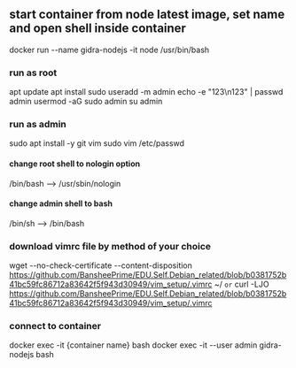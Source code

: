 ## start container from node latest image, set name and open shell inside container
docker run --name gidra-nodejs -it node /usr/bin/bash

### run as root
apt update
apt install sudo
useradd -m admin
echo -e "123\n123" | passwd admin
usermod -aG sudo admin
su admin

### run as admin
sudo apt install -y git vim
sudo vim /etc/passwd
#### change root shell to nologin option
/bin/bash --> /usr/sbin/nologin
#### change admin shell to bash
/bin/sh --> /bin/bash

### download vimrc file by method of your choice
wget --no-check-certificate --content-disposition https://github.com/BansheePrime/EDU.Self.Debian_related/blob/b0381752b41bc59fc86712a83642f5f943d30949/vim_setup/.vimrc ~/
``or``
curl -LJO https://github.com/BansheePrime/EDU.Self.Debian_related/blob/b0381752b41bc59fc86712a83642f5f943d30949/vim_setup/.vimrc

### connect to container
docker exec -it {container name} bash
docker exec -it --user admin gidra-nodejs bash